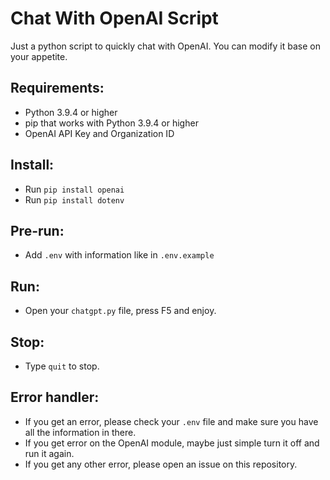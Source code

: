 # Chat With OpenAI Script
Just a python script to quickly chat with OpenAI. You can modify it base on your appetite.

## Requirements:
- Python 3.9.4 or higher
- pip that works with Python 3.9.4 or higher
- OpenAI API Key and Organization ID

## Install:
- Run `pip install openai`
- Run `pip install dotenv`

## Pre-run:
- Add `.env` with information like in `.env.example`


## Run:
- Open your `chatgpt.py` file, press F5 and enjoy.

## Stop:
- Type `quit` to stop.

## Error handler:
- If you get an error, please check your `.env` file and make sure you have all the information in there.
- If you get error on the OpenAI module, maybe just simple turn it off and run it again.
- If you get any other error, please open an issue on this repository.

##